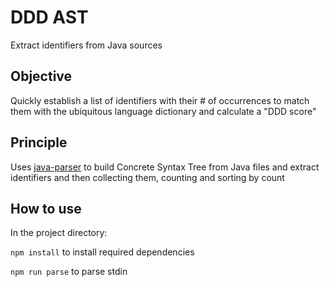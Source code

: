 # DDD AST
Extract identifiers from Java sources

## Objective
Quickly establish a list of identifiers with their # of occurrences to match them with the ubiquitous language 
dictionary and calculate a "DDD score"

## Principle
Uses [java-parser](https://github.com/jhipster/prettier-java/tree/master/packages/java-parser) to build Concrete Syntax 
Tree from Java files and extract identifiers and then collecting them, counting and sorting by count

## How to use
In the project directory:

`npm install` to install required dependencies

`npm run parse` to parse stdin